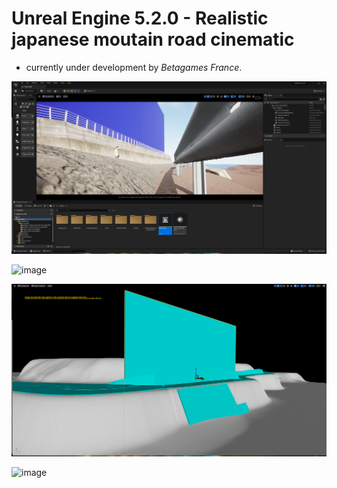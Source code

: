# Unreal Engine 5.2.0 - Realistic japanese moutain road cinematic

- currently under development by _Betagames France_.

![image](https://github.com/HugoTby/UE5_japanese_road/blob/main/ressources/1.PNG)

![image](https://cdna.artstation.com/p/assets/images/images/038/423/348/original/chris-carty-163712679-178010454135327-6767796396637277562-n.gif?1623069603)

![image](https://github.com/HugoTby/UE5_japanese_road/blob/main/ressources/3.PNG)

![image](https://github.com/HugoTby/UE5_japanese_road/blob/main/ressources/2.PNG)
